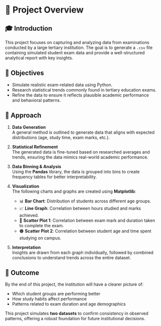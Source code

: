 # 📘 Project Overview

## 🎓 Introduction

This project focuses on capturing and analyzing data from examinations conducted by a large tertiary institution. The goal is to generate a `.csv` file containing simulated student exam data and provide a well-structured analytical report with key insights.

## 📌 Objectives

- Simulate realistic exam-related data using Python.
- Research statistical trends commonly found in tertiary education exams.
- Refine the data to ensure it reflects plausible academic performance and behavioral patterns.

## 🔧 Approach

1. **Data Generation**  
   A general method is outlined to generate data that aligns with expected distributions (age, study time, exam marks, etc.).

2. **Statistical Refinement**  
   The generated data is fine-tuned based on researched averages and trends, ensuring the data mimics real-world academic performance.

3. **Data Binning & Analysis**  
   Using the **Pandas** library, the data is grouped into bins to create frequency tables for better interpretability.

4. **Visualization**  
   The following charts and graphs are created using **Matplotlib**:
   - 📊 **Bar Chart**: Distribution of students across different age groups.
   - 📈 **Line Graph**: Correlation between hours studied and marks achieved.
   - 🔵 **Scatter Plot 1**: Correlation between exam mark and duration taken to complete the exam.
   - 🟠 **Scatter Plot 2**: Correlation between student age and time spent studying on campus.

5. **Interpretation**  
   Insights are drawn from each graph individually, followed by combined conclusions to understand trends across the entire dataset.

## 🧠 Outcome

By the end of this project, the institution will have a clearer picture of:
- Which student groups are performing better
- How study habits affect performance
- Patterns related to exam duration and age demographics

This project simulates **two datasets** to confirm consistency in observed patterns, offering a robust foundation for future institutional decisions.
